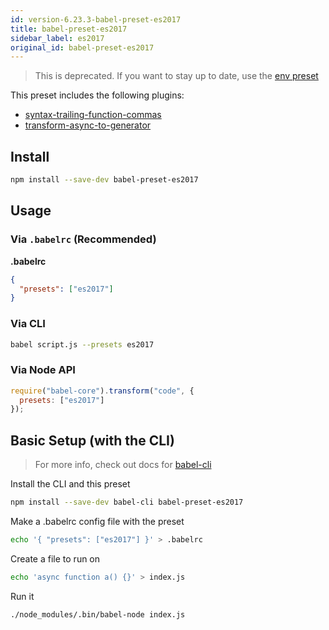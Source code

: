 ```yaml
---
id: version-6.23.3-babel-preset-es2017
title: babel-preset-es2017
sidebar_label: es2017
original_id: babel-preset-es2017
---
```


> This is deprecated. If you want to stay up to date, use the [env preset](https://babeljs.io/docs/en/babel-preset-env)

This preset includes the following plugins:

- [syntax-trailing-function-commas](https://babeljs.io/docs/en/babel-plugin-syntax-trailing-function-commas)
- [transform-async-to-generator](https://babeljs.io/docs/en/babel-plugin-transform-async-to-generator)

## Install

```sh
npm install --save-dev babel-preset-es2017
```

## Usage

### Via `.babelrc` (Recommended)

**.babelrc**

```json
{
  "presets": ["es2017"]
}
```

### Via CLI

```sh
babel script.js --presets es2017
```

### Via Node API

```javascript
require("babel-core").transform("code", {
  presets: ["es2017"]
});
```


## Basic Setup (with the CLI)

> For more info, check out docs for [babel-cli](https://babeljs.io/docs/en/babel-cli)

Install the CLI and this preset

```sh
npm install --save-dev babel-cli babel-preset-es2017
```

Make a .babelrc config file with the preset

```sh
echo '{ "presets": ["es2017"] }' > .babelrc
```

Create a file to run on

```sh
echo 'async function a() {}' > index.js
```

Run it

```sh
./node_modules/.bin/babel-node index.js
```

